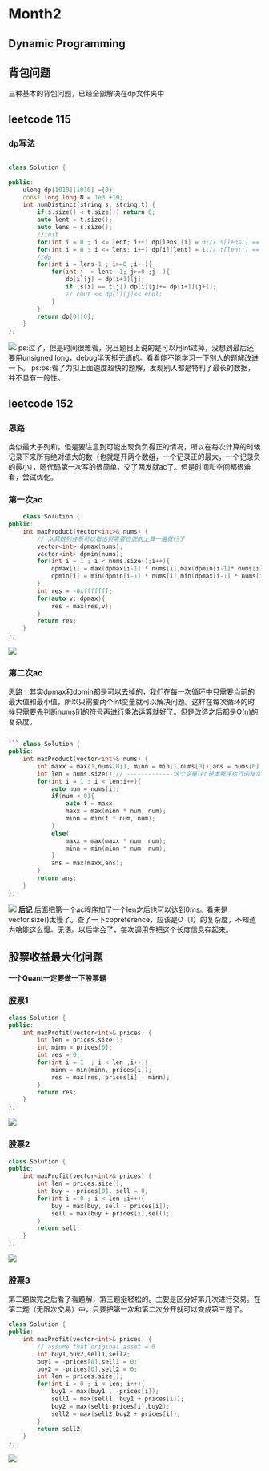 # Month2
## Dynamic Programming
## 背包问题
三种基本的背包问题，已经全部解决在dp文件夹中
## leetcode 115 
### dp写法
```cpp

class Solution {
    
public:
    ulong dp[1010][1010] ={0};
    const long long N = 1e3 +10;
    int numDistinct(string s, string t) {
        if(s.size() < t.size()) return 0;
        auto lent = t.size();
        auto lens = s.size();
        //init 
        for(int i = 0 ; i <= lent; i++) dp[lens][i] = 0;// s[lens:] == None
        for(int i = 0 ; i <= lens; i++) dp[i][lent] = 1;// t[lent:] == None
        //dp
        for(int i = lens-1 ; i>=0 ;i--){
            for(int j  = lent -1; j>=0 ;j--){
                dp[i][j] = dp[i+1][j];
                if (s[i] == t[j]) dp[i][j]+= dp[i+1][j+1];
                // cout << dp[i][j]<< endl;
            }
        }
        return dp[0][0];
    }
};
```
![](photo/2022-03-26-23-14-19.png)
ps:过了，但是时间很难看，况且题目上说的是可以用int过掉，没想到最后还要用unsigned long，debug半天挺无语的。看看能不能学习一下别人的题解改进一下。
ps:ps:看了力扣上面速度超快的题解，发现别人都是特判了最长的数据，并不具有一般性。

## leetcode 152 
### 思路
类似最大子列和，但是要注意到可能出现负负得正的情况，所以在每次计算的时候记录下来所有绝对值大的数（也就是开两个数组，一个记录正的最大，一个记录负的最小），嗯代码第一次写的很简单，交了两发就ac了。但是时间和空间都很难看，尝试优化。
### 第一次ac
```cpp
    class Solution {
public:
    int maxProduct(vector<int>& nums) {
        // 从其数列性质可以看出只需要自底向上算一遍就行了
        vector<int> dpmax(nums);
        vector<int> dpmin(nums);
        for(int i = 1 ; i < nums.size();i++){
            dpmax[i] = max(dpmax[i-1] * nums[i],max(dpmin[i-1]* nums[i],nums[i]));
            dpmin[i] = min(dpmin[i-1] * nums[i],min(dpmax[i-1] * nums[i], nums[i]));
        }
        int res = -0xfffffff;
        for(auto v: dpmax){
            res = max(res,v);
        }
        return res;
    }
};
```
![](photo/2022-03-27-16-06-52.png)
### 第二次ac
思路：其实dpmax和dpmin都是可以去掉的，我们在每一次循环中只需要当前的最大值和最小值，所以只需要两个int变量就可以解决问题。这样在每次循环的时候只需要先判断nums[i]的符号再进行乘法运算就好了。但是改造之后都是O(n)的复杂度。
```cpp

``` class Solution {
public:
    int maxProduct(vector<int>& nums) {
        int maxx = max(1,nums[0]), minn = min(1,nums[0]),ans = nums[0];
        int len = nums.size();// -------------这个变量len是本程序执行的精华，可以达到0ms
        for(int i = 1 ; i < len;i++){
            auto num = nums[i];
            if(num < 0){
                auto t = maxx;
                maxx = max(minn * num, num);
                minn = min(t * num, num);
            }
            else{
                maxx = max(maxx * num, num);
                minn = min(minn * num, num);
            }
            ans = max(maxx,ans);
        }
        return ans;
    }
};
```
![](photo/2022-03-27-16-27-17.png)
**后记** 后面把第一个ac程序加了一个len之后也可以达到0ms。看来是vector.size()太慢了。查了一下cppreference，应该是O（1）的复杂度，不知道为啥能这么慢。无语。以后学会了，每次调用先把这个长度信息存起来。
## 股票收益最大化问题
**一个Quant一定要做一下股票题**
### 股票1
```cpp
class Solution {
public:
    int maxProfit(vector<int>& prices) {
        int len = prices.size();
        int minn = prices[0];
        int res = 0;
        for(int i = 1  ; i < len ;i++){
            minn = min(minn, prices[i]);
            res = max(res, prices[i] - minn);
        }
        return res;
    }
};
```
![](photo/2022-03-29-15-36-47.png)
### 股票2
```cpp
class Solution {
public:
    int maxProfit(vector<int>& prices) {
        int len = prices.size();
        int buy = -prices[0], sell = 0;
        for(int i = 0 ; i < len ;i++){
            buy = max(buy, sell - prices[i]);
            sell = max(buy + prices[i],sell);
        }
        return sell;
    }
};
```
![](photo/2022-03-29-15-29-31.png)

### 股票3
第二题做完之后看了看题解，第三题挺轻松的。主要是区分好第几次进行交易。在第二题（无限次交易）中，只要把第一次和第二次分开就可以变成第三题了。
```cpp
class Solution {
public:
    int maxProfit(vector<int>& prices) {
        // assume that original asset = 0
        int buy1,buy2,sell1,sell2;
        buy1 = -prices[0],sell1 = 0;
        buy2 = -prices[0],sell2 = 0;
        int len = prices.size();
        for(int i = 0 ; i < len; i++){
            buy1 = max(buy1 , -prices[i]);
            sell1 = max(sell1, buy1 + prices[i]);
            buy2 = max(sell1-prices[i],buy2);
            sell2 = max(sell2,buy2 + prices[i]);
        }
        return sell2;
    }
};
```
![](photo/2022-03-29-15-25-03.png)
